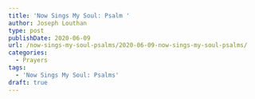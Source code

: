 ```yaml
---
title: 'Now Sings My Soul: Psalm '
author: Joseph Louthan
type: post
publishDate: 2020-06-09
url: /now-sings-my-soul-psalms/2020-06-09-now-sings-my-soul-psalms/
categories:
  - Prayers
tags:
  - 'Now Sings My Soul: Psalms'
draft: true
---
```


